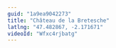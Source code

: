 ```yaml
---
guid: "1a9ea9042273"
title: "Château de la Bretesche"
latlng: "47.482867, -2.171671"
videoId: "Wfxc4rjbatg" 
---
```

